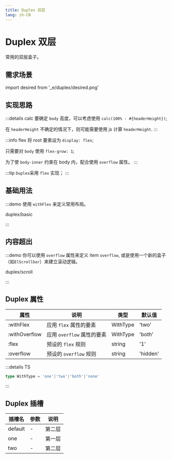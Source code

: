```yaml
---
title: Duplex 双层
lang: zh-CN
---
```


# Duplex 双层

常用的双层盒子。

## 需求场景

<vp-script setup>
import desired from '_e/duplex/desired.png'
</vp-script>

<el-image :src="desired" p="10"/>

## 实现思路

:::details calc
要确定 `body` 高度，可以考虑使用 `calc(100% - #{headerHeight})`;

在 `headerHeight` 不确定的情况下，则可能需要使用 js 计算 `headerHeight`.
::: 

:::info flex
将 root 要素设为 `display: flex`; 

只需要对 `body` 使用 `flex-grow: 1`;

为了使 `body-inner` 约束在 body 内，配合使用 `overflow` 属性。
::: 

:::tip
`Duplex`采用 `flex` 实现；
:::

## 基础用法

:::demo 使用 `withFlex` 来定义常用布局。

duplex/basic

:::

## 内容超出

:::demo 你可以使用 `overflow` 属性来定义 item `overflow`, 或是使用一个新的盒子（如`ElScrollbar`）来建立滚动逻辑。

duplex/scroll

:::


## Duplex 属性

| 属性 | 说明 | 类型 |默认值|
| --------------- | ----------------- | ------------|------------- |
| :withFlex | 应用 `flex` 属性的要素| WithType | 'two' |
| :withOverflow | 应用 `overflow` 属性的要素| WithType | 'both' |
| :flex | 预设的 `flex` 规则 | string | '1'|
| :overflow | 预设的 `overflow` 规则 | string | 'hidden'|


:::details TS
```ts
type WithType = 'one'|'two'|'both'|'none'
```
:::

## Duplex 插槽

| 插槽名   | 参数  | 说明       |
| ------- | -------- | -------- |
| default | - | 第二层  |
| one    | - | 第一层 |
| two    | - | 第二层  |

